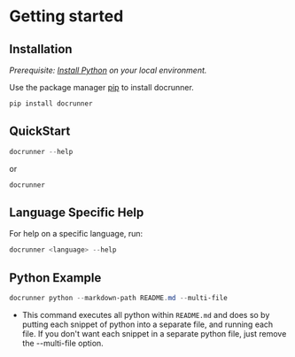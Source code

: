 # Getting started

## Installation
_Prerequisite: [Install Python](https://www.python.org/) on your local environment._

Use the package manager [pip](https://pip.pypa.io/en/stable/) to install docrunner.

```cmd
pip install docrunner
```

## QuickStart

```powershell
docrunner --help
```

or

```powershell
docrunner
```

## Language Specific Help
For help on a specific language, run:
```powershell
docrunner <language> --help
```

## Python Example

```powershell
docrunner python --markdown-path README.md --multi-file
```

- This command executes all python within `README.md` and does so by putting each snippet of python into a separate file, and running each file. If you don't want each snippet in a separate python file, just remove the --multi-file option.
